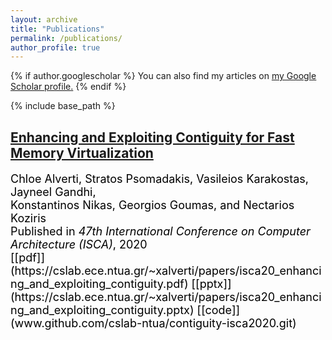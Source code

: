 ```yaml
---
layout: archive
title: "Publications"
permalink: /publications/
author_profile: true
---
```


{% if author.googlescholar %}
  You can also find my articles on <u><a href="{{author.googlescholar}}">my Google Scholar profile</a>.</u>
{% endif %}

{% include base_path %}

## [Enhancing and Exploiting Contiguity for Fast Memory Virtualization](/publications/isca2020-contiguity)

<p style="color:black;font-size:18px;"> Chloe Alverti, Stratos Psomadakis, Vasileios Karakostas, Jayneel Gandhi, 
<br/>Konstantinos Nikas, Georgios Goumas, and Nectarios Koziris
<br/>Published in <i>47th International Conference on Computer Architecture (ISCA)</i>, 2020 
<br/>[[pdf]](https://cslab.ece.ntua.gr/~xalverti/papers/isca20_enhancing_and_exploiting_contiguity.pdf) [[pptx]](https://cslab.ece.ntua.gr/~xalverti/papers/isca20_enhancing_and_exploiting_contiguity.pptx) [[code]](www.github.com/cslab-ntua/contiguity-isca2020.git)</p> 
